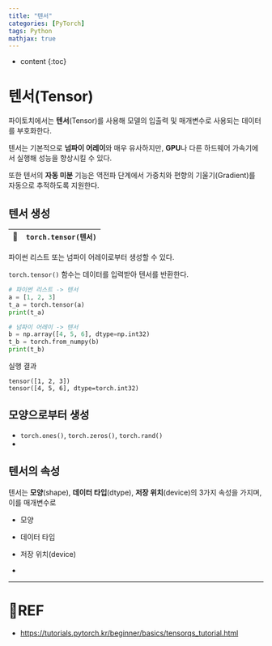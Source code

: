 ```yaml
---
title: "텐서"
categories: [PyTorch]
tags: Python
mathjax: true
---
```


* content
{:toc}
# 텐서(Tensor)

파이토치에서는 **텐서**(Tensor)를 사용해 모델의 입출력 및 매개변수로 사용되는 데이터를 부호화한다.

텐서는 기본적으로 **넘파이 어레이**와 매우 유사하지만, **GPU**나 다른 하드웨어 가속기에서 실행해 성능을 향상시킬 수 있다.

또한 텐서의 **자동 미분** 기능은 역전파 단계에서 가중치와 편향의 기울기(Gradient)를 자동으로 추적하도록 지원한다.

## 텐서 생성

| 🧶    | `torch.tensor(텐서)` |
| ---- | -------------------- |

파이썬 리스트 또는 넘파이 어레이로부터 생성할 수 있다.

`torch.tensor()` 함수는 데이터를 입력받아 텐서를 반환한다.

```python
# 파이썬 리스트 -> 텐서
a = [1, 2, 3]
t_a = torch.tensor(a)
print(t_a)

# 넘파이 어레이 -> 텐서
b = np.array([4, 5, 6], dtype=np.int32)
t_b = torch.from_numpy(b)
print(t_b)
```

실행 결과

```
tensor([1, 2, 3])
tensor([4, 5, 6], dtype=torch.int32)
```

## 모양으로부터 생성

-   `torch.ones()`, `torch.zeros()`, `torch.rand()` 
-   

## 텐서의 속성

텐서는 **모양**(shape), **데이터 타입**(dtype), **저장 위치**(device)의 3가지 속성을 가지며, 이를 매개변수로 

-   모양
-   데이터 타입
-   저장 위치(device)

-   

---

# 📌REF

-   https://tutorials.pytorch.kr/beginner/basics/tensorqs_tutorial.html
